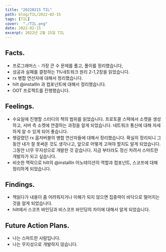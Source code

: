 ```yaml
---
title: "20220215 TIL"
path: blog/TIL/2022-02-15
tags: [TIL]
cover:  "./TIL.png"
date: 2022-02-15
excerpt: 2022년 2월 15일 TIL
---
```


## Facts.

- 프로그래머스 - 가장 큰 수 문제를 풀고, 풀이를 정리했습니다,
- 성공과 실패를 결정하는 1%네트워크 원리 2-1,2장을 읽었습니다.
- rx 병합 연산자에 대해서 정리했습니다.
- hilt @installIn 과 컴포넌트에 대해서 정리했습니다.
- OOT 프로젝트를 진행했습니다.

## Feelings.

- 수요일에 진행할 스터디의 책의 범위를 읽었습니다. 프로토콜 스택에서 소켓을 생성하고, 서버 측 소켓에 연결하는 과정을 알게 되었습니다. 네트워크 통신에 대해 자세하게 알 수 있게 되어 좋습니다.
- 헷갈렸던 rx 옵저버블의 병합 연산자들에 대해서 정리했습니다. 확실히 정리되니 그동안 내가 잘 못써온 것도 생각나고, 앞으로 어떻게 고쳐야 할지도 알게 되었습니다. 그동안 너무 무지성으로 개발한 것 같습니다. 지금 부터라도 정신 차려서 스마트한 개발자가 되고 싶습니다.
- 비슷한 맥락으로 hilt의 @installIn 어노테이션의 역할과 컴포넌트, 스코프에 대해 정리하게 되었습니다.

## Findings.

- 책읽다가 내용이 좀 어려워지거나 이해가 되지 않으면 집중력이 바닥으로 떨어지는 것을 알게 되었습니다.
- hilt에서 스코프 바인딩과 비스코프 바인딩의 차이에 대해서 알게 되었습니다.

## Future Action Plans.

- 나는 스마트한 사람입니다.
- 나는 무지성으로 개발하지 않습니다.